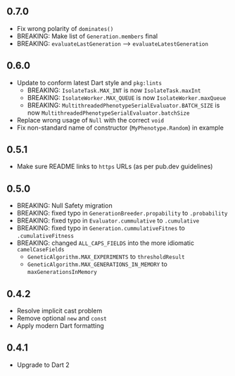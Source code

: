 ## 0.7.0

- Fix wrong polarity of `dominates()`
- BREAKING: Make list of `Generation.members` final
- BREAKING: `evaluateLastGeneration` --> `evaluateLatestGeneration`

## 0.6.0

- Update to conform latest Dart style and `pkg:lints`
  - BREAKING: `IsolateTask.MAX_INT` is now `IsolateTask.maxInt`
  - BREAKING: `IsolateWorker.MAX_QUEUE` is now `IsolateWorker.maxQueue`
  - BREAKING: `MultithreadedPhenotypeSerialEvaluator.BATCH_SIZE` is now
    `MultithreadedPhenotypeSerialEvaluator.batchSize`
- Replace wrong usage of `Null` with the correct `void`
- Fix non-standard name of constructor (`MyPhenotype.Random`) in example

## 0.5.1

- Make sure README links to `https` URLs (as per pub.dev guidelines)

## 0.5.0

- BREAKING: Null Safety migration
- BREAKING: fixed typo in `GenerationBreeder.propability` to `.probability`
- BREAKING: fixed typo in `Evaluator.cummulative` to `.cumulative`
- BREAKING: fixed typo in `Generation.cummulativeFitnes` to `.cumulativeFitness`
- BREAKING: changed `ALL_CAPS_FIELDS` into the more idiomatic `camelCaseFields`
  - `GeneticAlgorithm.MAX_EXPERIMENTS` to `thresholdResult`
  - `GeneticAlgorithm.MAX_GENERATIONS_IN_MEMORY` to `maxGenerationsInMemory`

## 0.4.2

- Resolve implicit cast problem
- Remove optional `new` and `const`
- Apply modern Dart formatting

## 0.4.1

- Upgrade to Dart 2
